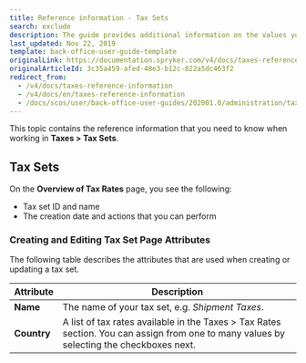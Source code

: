 ```yaml
---
title: Reference information - Tax Sets
search: exclude
description: The guide provides additional information on the values you use when managing tax sets in the Back Office.
last_updated: Nov 22, 2019
template: back-office-user-guide-template
originalLink: https://documentation.spryker.com/v4/docs/taxes-reference-information
originalArticleId: 3c35a459-afed-48e3-b12c-822a5dc463f2
redirect_from:
  - /v4/docs/taxes-reference-information
  - /v4/docs/en/taxes-reference-information
  - /docs/scos/user/back-office-user-guides/202001.0/administration/tax-sets/references/tax-sets-reference-information.html
---
```


This topic contains the reference information that you need to know when working in **Taxes > Tax Sets**.

## Tax Sets

On the **Overview of Tax Rates** page, you see the following:
* Tax set ID and name
* The creation date and actions that you can perform

### Creating and Editing Tax Set Page Attributes

The following table describes the attributes that are used when creating or updating a tax set.

| Attribute |Description  |
| --- | --- |
| **Name** | The name of your tax set, e.g. _Shipment Taxes_. |
| **Country** |A list of tax rates available in the Taxes > Tax Rates section. You can assign from one to many values by selecting the checkboxes next. |
